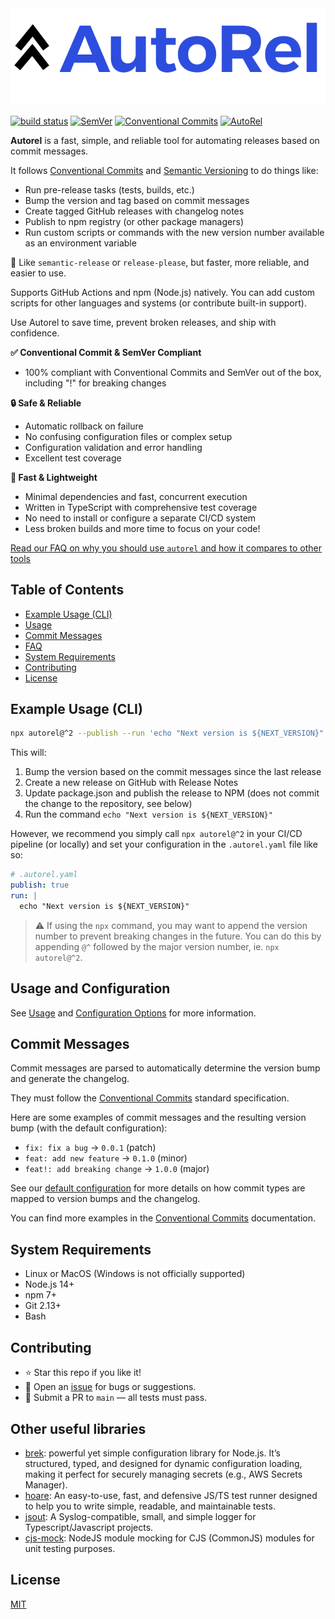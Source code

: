 <picture>
    <source srcset="docs/autorel-logo-light.svg" media="(prefers-color-scheme: light)">
    <source srcset="docs/autorel-logo-dark.svg" media="(prefers-color-scheme: dark)">
    <img src="docs/autorel-logo-light.svg" alt="Logo">
</picture>

[![build status](https://github.com/mhweiner/autorel/actions/workflows/release.yml/badge.svg)](https://github.com/mhweiner/autorel/actions)
[![SemVer](https://img.shields.io/badge/SemVer-2.0.0-blue)]()
[![Conventional Commits](https://img.shields.io/badge/Conventional%20Commits-1.0.0-yellow.svg)](https://conventionalcommits.org)
[![AutoRel](https://img.shields.io/badge/AutoRel-1bd499)](https://github.com/mhweiner/autorel)

**Autorel** is a fast, simple, and reliable tool for automating releases based on commit messages.

It follows [Conventional Commits](https://www.conventionalcommits.org/en/v1.0.0/) and [Semantic Versioning](https://semver.org/) to do things like:

- Run pre-release tasks (tests, builds, etc.)
- Bump the version and tag based on commit messages
- Create tagged GitHub releases with changelog notes
- Publish to npm registry (or other package managers)
- Run custom scripts or commands with the new version number available as an environment variable

🚀 Like `semantic-release` or `release-please`, but faster, more reliable, and easier to use.

Supports GitHub Actions and npm (Node.js) natively. You can add custom scripts for other languages and systems (or contribute built-in support).

Use Autorel to save time, prevent broken releases, and ship with confidence.

**✅ Conventional Commit & SemVer Compliant** 
- 100% compliant with Conventional Commits and SemVer out of the box, including "!" for breaking changes

**🔒 Safe & Reliable**
- Automatic rollback on failure
- No confusing configuration files or complex setup
- Configuration validation and error handling
- Excellent test coverage

**🚀 Fast & Lightweight**
- Minimal dependencies and fast, concurrent execution
- Written in TypeScript with comprehensive test coverage
- No need to install or configure a separate CI/CD system
- Less broken builds and more time to focus on your code!

[Read our FAQ on why you should use `autorel` and how it compares to other tools](docs/faq.md)

## Table of Contents

- [Example Usage (CLI)](#example-usage-cli)
- [Usage](/docs/usage.md)
- [Commit Messages](#commit-messages)
- [FAQ](docs/faq.md)
- [System Requirements](#system-requirements)
- [Contributing](#contributing)
- [License](#license)

## Example Usage (CLI)

```bash
npx autorel@^2 --publish --run 'echo "Next version is ${NEXT_VERSION}"'
```

This will:

1. Bump the version based on the commit messages since the last release
2. Create a new release on GitHub with Release Notes
3. Update package.json and publish the release to NPM (does not commit the change to the repository, see below)
4. Run the command `echo "Next version is ${NEXT_VERSION}"`

However, we recommend you simply call `npx autorel@^2` in your CI/CD pipeline (or locally) and set your configuration in the `.autorel.yaml` file like so:

```yaml
# .autorel.yaml
publish: true
run: |
  echo "Next version is ${NEXT_VERSION}"
```

> ⚠️ If using the `npx` command, you may want to append the version number to prevent breaking changes in the future. You can do this by appending `@^` followed by the major version number, ie. `npx autorel@^2`.

## Usage and Configuration

See [Usage](/docs/usage.md) and [Configuration Options](/docs/configuration-options.md) for more information.

## Commit Messages

Commit messages are parsed to automatically determine the version bump and generate the changelog.

They must follow the [Conventional Commits](https://www.conventionalcommits.org/en/v1.0.0/) standard specification.

Here are some examples of commit messages and the resulting version bump (with the default configuration):

- `fix: fix a bug` -> `0.0.1` (patch)
- `feat: add new feature` -> `0.1.0` (minor)
- `feat!: add breaking change` -> `1.0.0` (major)

See our [default configuration](/src/defaults.ts) for more details on how commit types are mapped to version bumps and the changelog.

You can find more examples in the [Conventional Commits](https://www.conventionalcommits.org/en/v1.0.0/) documentation.

## System Requirements

- Linux or MacOS (Windows is not officially supported)
- Node.js 14+
- npm 7+
- Git 2.13+
- Bash

## Contributing

- ⭐ Star this repo if you like it!
- 🐛 Open an [issue](https://github.com/mhweiner/autorel/issues) for bugs or suggestions.
- 🤝 Submit a PR to `main` — all tests must pass.

## Other useful libraries

- [brek](https://github.com/mhweiner/brek): powerful yet simple configuration library for Node.js. It’s structured, typed, and designed for dynamic configuration loading, making it perfect for securely managing secrets (e.g., AWS Secrets Manager).
- [hoare](https://github.com/mhweiner/hoare): An easy-to-use, fast, and defensive JS/TS test runner designed to help you to write simple, readable, and maintainable tests.
- [jsout](https://github.com/mhweiner/jsout): A Syslog-compatible, small, and simple logger for Typescript/Javascript projects.
- [cjs-mock](https://github.com/mhweiner/cjs-mock): NodeJS module mocking for CJS (CommonJS) modules for unit testing purposes.

## License

[MIT](LICENSE)
